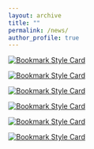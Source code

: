 ```yaml
---
layout: archive
title: ""
permalink: /news/
author_profile: true
---
```


<!-- # The media I host. -->

<!-- <style>
    .image {
        width: 5%; /* 设置初始图片尺寸 */
        height: auto;
        transition: transform 0.3s ease; /* 添加过渡效果 */
    }
    
    .image:hover {
        transform: scale(10); /* 鼠标悬浮时将图片放大到原来的1.5倍 */
    }
</style>

- Data Fisher
  <image src="https://sci-m-wang.github.io/images/data_fisher.jpg" width="10%" />

  > The name suggests catching fish in the sea of data, i.e. finding interesting things. A WeChat Subscription Account and a Zhihu Column. The main content is to summarise and share quality work in the field of Artificial Intelligence, especially Natural Language Processing.

  Where to Find: <image src="https://sci-m-wang.github.io/images/qrcode_data_fisher.jpg" class="image" /> -->

<!-- # The media I've been interviewed. -->

[![Bookmark Style Card](https://svg.bookmark.style/api?url=https://mp.weixin.qq.com/s/L_F524gkqsND2SqJu4sbhA)](https://mp.weixin.qq.com/s/L_F524gkqsND2SqJu4sbhA)

[![Bookmark Style Card](https://svg.bookmark.style/api?url=https://v.qq.com/x/page/e0835c607hk.html)](https://v.qq.com/x/page/e0835c607hk.html)

[![Bookmark Style Card](https://svg.bookmark.style/api?url=https://mp.weixin.qq.com/s/6NYK19ats-xnCusehNGofg)](https://mp.weixin.qq.com/s/6NYK19ats-xnCusehNGofg)

[![Bookmark Style Card](https://svg.bookmark.style/api?url=https://mp.weixin.qq.com/s/sXtrn2B4hOltMY9GI0w0uA)](https://mp.weixin.qq.com/s/sXtrn2B4hOltMY9GI0w0uA)

[![Bookmark Style Card](https://svg.bookmark.style/api?url=https://mp.weixin.qq.com/s/JfVhtcyr9ffJzkTmNTO4TA)](https://mp.weixin.qq.com/s/JfVhtcyr9ffJzkTmNTO4TA)

[![Bookmark Style Card](https://svg.bookmark.style/api?url=http://qihang.hrbeu.edu.cn/2018/1018/c958a203768/page.htm)](http://qihang.hrbeu.edu.cn/2018/1018/c958a203768/page.htm)